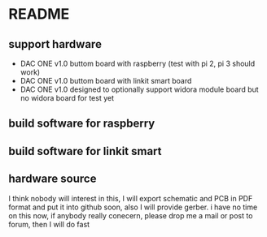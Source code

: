 # README

## support hardware

* DAC ONE v1.0 buttom board with raspberry (test with pi 2, pi 3 should work)
* DAC ONE v1.0 buttom board with linkit smart board 
* DAC ONE v1.0 designed to optionally support widora module board but no widora board for test yet

## build software for raspberry

## build software for linkit smart


## hardware source

I think nobody will interest in this, I will export schematic and PCB in PDF format and put it into github soon, also I will provide gerber. i have no time on this now, if anybody really conecern, please drop me a mail or post to forum, then I will do fast
